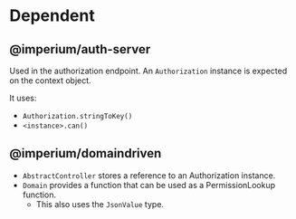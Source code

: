 # Dependent

## @imperium/auth-server

Used in the authorization endpoint. An `Authorization` instance is expected on
the context object.

It uses:
  * `Authorization.stringToKey()`
  * `<instance>.can()`

## @imperium/domaindriven

* `AbstractController` stores a reference to an Authorization instance.
* `Domain` provides a function that can be used as a PermissionLookup function.
  * This also uses the `JsonValue` type. 
